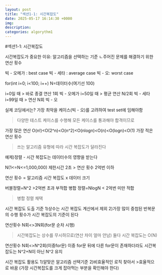 ```yaml
---
layout: post
title: "섹션1-1: 시간복잡도"
date: 2025-05-17 16:14:30 +0000
img:
description:
categories: algorythm1
---
```

 #섹션1-1: 시간복잡도

 시간복잡도가 중요한 이유: 알고리즘을 선택하는 기준
 ㄴ주어진 문제를 해결하기 위한 연산 횟수

 빅 - 오메가 : best case 
빅 - 세타 : average case
빅 - 오: worst case

for(int i=0; i<100; i++)
N=데이터수(여기선 100)

i=0일 때 > 바로 종결 연산 1회 빅 - 오메가 
i=50일 때 > 평균 연산 N/2회 빅 - 세타
i=99일 때 > 연산 N회 빅 - 오 

실제 코딩에서는? 가장 최악을 케이스(빅 - 오)를 고려하여 test set에 임해야함
>다양한 테스트 케이스를 수행해 모든 케이스를 통과해야 합격이므로 

 
가장 많은 연산 O(n!)<O(2^n)<O(n^2)<O(nlogn)<O(n)<O(logn)<O(1) 가장 적은 연산 횟수

>쓰는 알고리즘 유형에 따라 시간 복잡도가 달라진다 

예제)정렬 - 시간 복잡도는 데이터수의 영향을 받는다 

N(1<=N<=1,000,000) 제한시간 2초 > 연산 횟수 2억번 이하 

연산 횟수 = 알고리즘 시간 복잡도 x 데이터 크기
 
버블정렬=N^2 >2억번 초과 부적합
병합 정렬=NlogN < 2억번 미만 적합 

>병합 정렬 채택 



시간 복잡도 도출 기준 
1)상수는 시간 복잡도 계산에서 제외
2)가장 많이 중첩된 반복문의 수행 횟수가 시간 복잡도의 기준이 된다 

연산횟수  N회<>3N회(for문 순차 시행) 
> 시간복잡도는 상수를 무시하므로(연산 차이 얼마 안남) 둘다 시간 복잡도는 O(N)

연산횟수 N회<>N^2회(이중for문)
이중 for문 뒤에 다른 for문이 존재하더라도 시간복잡도는 N^2+N이 아닌 N^2 유지 

시간 복잡도 활용도
1)알맞은 알고리즘 선택기준
2)비효율적인 로직 찾아서 >효율적으로 바꿈
(가장 시간복잡도를 크게 잡아먹는 부분을 확인해야 한다)

 
